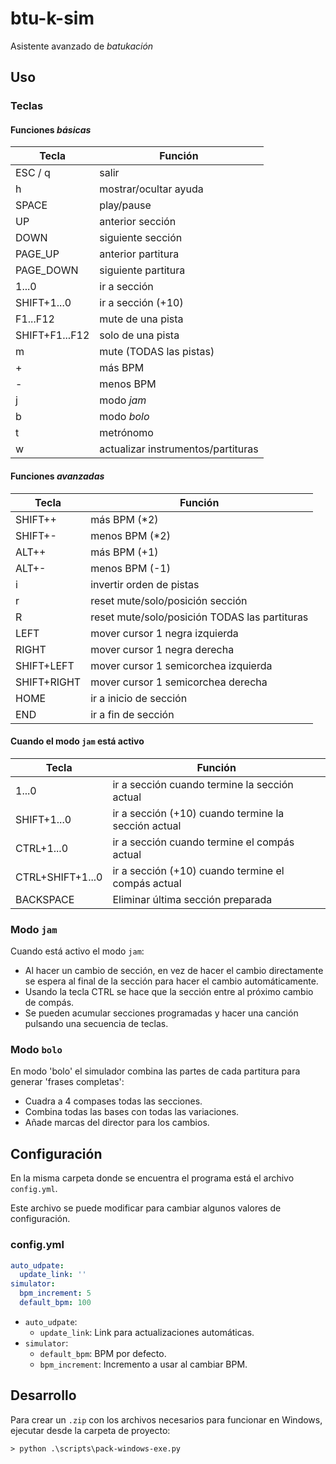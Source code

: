 # btu-k-sim

Asistente avanzado de _batukación_

## Uso

### Teclas

#### Funciones _básicas_

|Tecla|Función|
|---|---|
|ESC / q|salir|
|h|mostrar/ocultar ayuda|
|SPACE|play/pause|
|UP|anterior sección|
|DOWN|siguiente sección|
|PAGE_UP|anterior partitura|
|PAGE_DOWN|siguiente partitura|
|1...0|ir a sección|
|SHIFT+1...0|ir a sección (+10)|
|F1...F12|mute de una pista|
|SHIFT+F1...F12|solo de una pista|
|m|mute (TODAS las pistas)|
|+|más BPM|
|-|menos BPM|
|j|modo _jam_|
|b|modo _bolo_|
|t|metrónomo|
|w|actualizar instrumentos/partituras|

#### Funciones _avanzadas_

|Tecla|Función|
|---|---|
|SHIFT++|más BPM (*2)|
|SHIFT+-|menos BPM (*2)|
|ALT++|más BPM (+1)|
|ALT+-|menos BPM (-1)|
|i|invertir orden de pistas|
|r|reset mute/solo/posición sección|
|R|reset mute/solo/posición TODAS las partituras|
|LEFT|mover cursor 1 negra izquierda|
|RIGHT|mover cursor 1 negra derecha|
|SHIFT+LEFT|mover cursor 1 semicorchea izquierda|
|SHIFT+RIGHT|mover cursor 1 semicorchea derecha|
|HOME|ir a inicio de sección|
|END|ir a fin de sección|

#### Cuando el modo `jam` está activo

|Tecla|Función|
|---|---|
|1...0|ir a sección cuando termine la sección actual|
|SHIFT+1...0|ir a sección (+10) cuando termine la sección actual|
|CTRL+1...0|ir a sección cuando termine el compás actual|
|CTRL+SHIFT+1...0|ir a sección (+10) cuando termine el compás actual|
|BACKSPACE|Eliminar última sección preparada|

### Modo `jam`

Cuando está activo el modo `jam`:

* Al hacer un cambio de sección, en vez de hacer el cambio directamente se espera al final de la sección para hacer el cambio automáticamente.
* Usando la tecla CTRL se hace que la sección entre al próximo cambio de compás.
* Se pueden acumular secciones programadas y hacer una canción pulsando una secuencia de teclas.


### Modo `bolo`

En modo 'bolo' el simulador combina las partes de cada partitura para generar 'frases completas':

* Cuadra a 4 compases todas las secciones.
* Combina todas las bases con todas las variaciones.
* Añade marcas del director para los cambios.


## Configuración

En la misma carpeta donde se encuentra el programa está el archivo `config.yml`.

Este archivo se puede modificar para cambiar algunos valores de configuración.

### config.yml

```yml
auto_udpate:
  update_link: ''
simulator:
  bpm_increment: 5
  default_bpm: 100
```

* `auto_udpate`:
  * `update_link`: Link para actualizaciones automáticas.
* `simulator`:
  * `default_bpm`: BPM por defecto.
  * `bpm_increment`: Incremento a usar al cambiar BPM.

## Desarrollo

Para crear un `.zip` con los archivos necesarios para funcionar en Windows, ejecutar desde la carpeta de proyecto:

```log
> python .\scripts\pack-windows-exe.py
```
